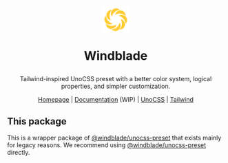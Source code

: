 <h1 align="center">
  <a href="https://starlederer.github.io/windblade" target="_blank">
    <img alt="Windblade" src="https://raw.githubusercontent.com/starlederer/windblade/HEAD/packages/brand/logo.svg" width="64" height="64" style="max-inline-size: 100%;">
  </a>

  Windblade
</h1>

<p align="center">
  Tailwind-inspired UnoCSS preset with a better color system, logical properties, and simpler customization.
</p>

<p align="center">
  <a href="https://starlederer.github.io/windblade">Homepage</a> | <a href="https://starlederer.github.io/windblade?navigation=/docs">Documentation</a> (WIP) | <a href="https://unocss.dev">UnoCSS</a> | <a href="https://tailwindcss.com/">Tailwind</a>
</p>

## This package

This is a wrapper package of [@windblade/unocss-preset][windblade] that exists mainly for legacy reasons. We recommend using [@windblade/unocss-preset][windblade] directly.

[windblade]: https://www.npmjs.com/package/@windblade/unocss-preset
